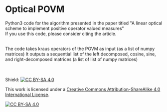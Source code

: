 # Optical POVM
Python3 code for the algorithm presented in the paper titled "A linear optical scheme to implement positive operator valued measures"
\
If you use this code, please consider citing the article.

\
The code takes kraus operators of the POVM as input (as a list of numpy matrices) 
It outputs a sequential list of the left decomposed, cosine, sine, and right-decomposed matrices (a list of list of numpy matrices)

\
\
Shield: [![CC BY-SA 4.0][cc-by-sa-shield]][cc-by-sa]

This work is licensed under a
[Creative Commons Attribution-ShareAlike 4.0 International License][cc-by-sa].

[![CC BY-SA 4.0][cc-by-sa-image]][cc-by-sa]

[cc-by-sa]: http://creativecommons.org/licenses/by-sa/4.0/
[cc-by-sa-image]: https://licensebuttons.net/l/by-sa/4.0/88x31.png
[cc-by-sa-shield]: https://img.shields.io/badge/License-CC%20BY--SA%204.0-lightgrey.svg
